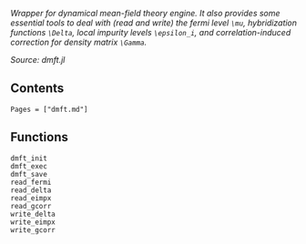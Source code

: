 *Wrapper for dynamical mean-field theory engine. It also provides some essential tools to deal with (read and write) the fermi level ``\mu``, hybridization functions ``\Delta``, local impurity levels ``\epsilon_i``, and correlation-induced correction for density matrix ``\Gamma``.*

*Source: dmft.jl*

## Contents

```@index
Pages = ["dmft.md"]
```

## Functions

```@docs
dmft_init
dmft_exec
dmft_save
read_fermi
read_delta
read_eimpx
read_gcorr
write_delta
write_eimpx
write_gcorr
```
